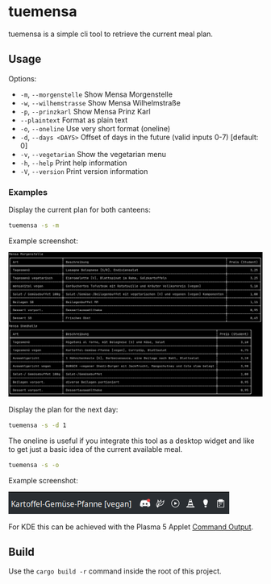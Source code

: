 # tuemensa

tuemensa is a simple cli tool to retrieve the current meal plan.

## Usage

Options:

- `-m`, `--morgenstelle`  Show Mensa Morgenstelle
- `-w`, `--wilhemstrasse`     Show Mensa Wilhelmstraße
- `-p`, `--prinzkarl` Show Mensa Prinz Karl
- `--plaintext`       Format as plain text
- `-o`, `--oneline`       Use very short format (oneline)
- `-d`, `--days <DAYS>`   Offset of days in the future (valid inputs 0-7) [default: 0]
- `-v`, `--vegetarian`    Show the vegetarian menu
- `-h`, `--help`          Print help information
- `-V`, `--version`       Print version information

### Examples

Display the current plan for both canteens:

```sh
tuemensa -s -m
```
Example screenshot:

![MorgenstelleShedhalle](screenshots/output_morgenstelle_shedhalle.png)

Display the plan for the next day:

```sh
tuemensa -s -d 1
```

The oneline is useful if you integrate this tool as a desktop widget
and like to get just a basic idea of the current available meal.

```sh
tuemensa -s -o
```

Example screenshot:

![CommandOutput](screenshots/kde_command_output.png)

For KDE this can be achieved with the Plasma 5 Applet [Command Output](https://store.kde.org/p/1166510/).

## Build

Use the `cargo build -r` command inside the root of this project.
